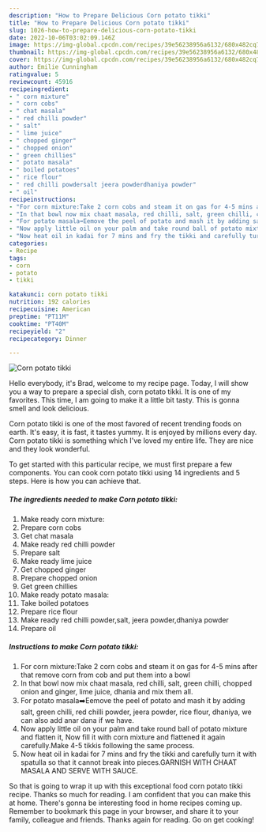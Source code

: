 ```yaml
---
description: "How to Prepare Delicious Corn potato tikki"
title: "How to Prepare Delicious Corn potato tikki"
slug: 1026-how-to-prepare-delicious-corn-potato-tikki
date: 2022-10-06T03:02:09.146Z
image: https://img-global.cpcdn.com/recipes/39e56238956a6132/680x482cq70/corn-potato-tikki-recipe-main-photo.jpg
thumbnail: https://img-global.cpcdn.com/recipes/39e56238956a6132/680x482cq70/corn-potato-tikki-recipe-main-photo.jpg
cover: https://img-global.cpcdn.com/recipes/39e56238956a6132/680x482cq70/corn-potato-tikki-recipe-main-photo.jpg
author: Emilie Cunningham
ratingvalue: 5
reviewcount: 45916
recipeingredient:
- " corn mixture"
- " corn cobs"
- " chat masala"
- " red chilli powder"
- " salt"
- " lime juice"
- " chopped ginger"
- " chopped onion"
- " green chillies"
- " potato masala"
- " boiled potatoes"
- " rice flour"
- " red chilli powdersalt jeera powderdhaniya powder"
- " oil"
recipeinstructions:
- "For corn mixture:Take 2 corn cobs and steam it on gas for 4-5 mins after that remove corn from cob and put them into a bowl"
- "In that bowl now mix chaat masala, red chilli, salt, green chilli, chopped onion and ginger, lime juice, dhania and mix them all."
- "For potato masala➡️Eemove the peel of potato and mash it by adding salt, green chilli, red chilli powder, jeera powder, rice flour, dhaniya, we can also add anar dana if we have."
- "Now apply little oil on your palm and take round ball of potato mixture and flatten it, Now fill it with corn mixture and flattened it again carefully.Make 4-5 tikkis following the same process."
- "Now heat oil in kadai for 7 mins and fry the tikki and carefully turn it with spatulla so that it cannot break into pieces.GARNISH WITH CHAAT MASALA AND SERVE WITH SAUCE."
categories:
- Recipe
tags:
- corn
- potato
- tikki

katakunci: corn potato tikki 
nutrition: 192 calories
recipecuisine: American
preptime: "PT11M"
cooktime: "PT40M"
recipeyield: "2"
recipecategory: Dinner

---
```



![Corn potato tikki](https://img-global.cpcdn.com/recipes/39e56238956a6132/680x482cq70/corn-potato-tikki-recipe-main-photo.jpg)

Hello everybody, it's Brad, welcome to my recipe page. Today, I will show you a way to prepare a special dish, corn potato tikki. It is one of my favorites. This time, I am going to make it a little bit tasty. This is gonna smell and look delicious.



Corn potato tikki is one of the most favored of recent trending foods on earth. It's easy, it is fast, it tastes yummy. It is enjoyed by millions every day. Corn potato tikki is something which I've loved my entire life. They are nice and they look wonderful.


To get started with this particular recipe, we must first prepare a few components. You can cook corn potato tikki using 14 ingredients and 5 steps. Here is how you can achieve that.

<!--inarticleads1-->

##### The ingredients needed to make Corn potato tikki:

1. Make ready  corn mixture:
1. Prepare  corn cobs
1. Get  chat masala
1. Make ready  red chilli powder
1. Prepare  salt
1. Make ready  lime juice
1. Get  chopped ginger
1. Prepare  chopped onion
1. Get  green chillies
1. Make ready  potato masala:
1. Take  boiled potatoes
1. Prepare  rice flour
1. Make ready  red chilli powder,salt, jeera powder,dhaniya powder
1. Prepare  oil




<!--inarticleads2-->

##### Instructions to make Corn potato tikki:

1. For corn mixture:Take 2 corn cobs and steam it on gas for 4-5 mins after that remove corn from cob and put them into a bowl
1. In that bowl now mix chaat masala, red chilli, salt, green chilli, chopped onion and ginger, lime juice, dhania and mix them all.
1. For potato masala➡️Eemove the peel of potato and mash it by adding salt, green chilli, red chilli powder, jeera powder, rice flour, dhaniya, we can also add anar dana if we have.
1. Now apply little oil on your palm and take round ball of potato mixture and flatten it, Now fill it with corn mixture and flattened it again carefully.Make 4-5 tikkis following the same process.
1. Now heat oil in kadai for 7 mins and fry the tikki and carefully turn it with spatulla so that it cannot break into pieces.GARNISH WITH CHAAT MASALA AND SERVE WITH SAUCE.




So that is going to wrap it up with this exceptional food corn potato tikki recipe. Thanks so much for reading. I am confident that you can make this at home. There's gonna be interesting food in home recipes coming up. Remember to bookmark this page in your browser, and share it to your family, colleague and friends. Thanks again for reading. Go on get cooking!
